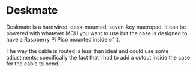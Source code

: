 # Deskmate

Deskmate is a hardwired, desk-mounted, seven-key macropad. It can be powered with whatever MCU you want to use but the case is designed to have a Raspberry Pi Pico mounted inside of it.

The way the cable is routed is less than ideal and could use some adjustments; specifically the fact that I had to add a cutout inside the case for the cable to bend.
